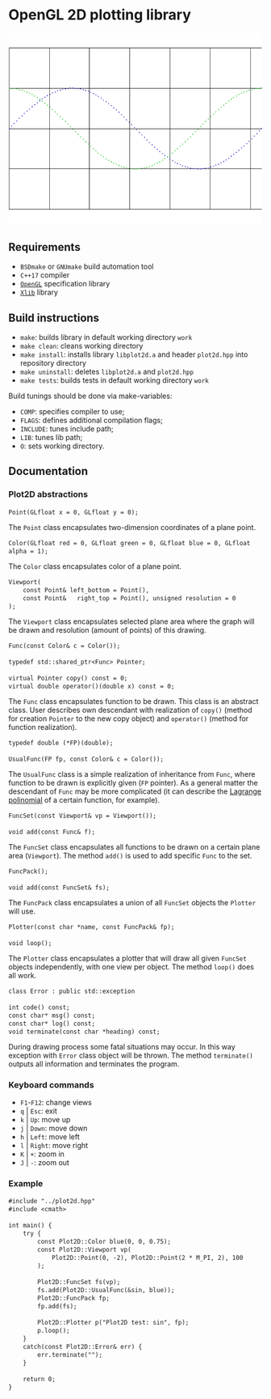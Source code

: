 # OpenGL 2D plotting library

![sin cos](sincos.png)

## Requirements

* `BSDmake` or `GNUmake` build automation tool
* `C++17` compiler
* [`OpenGL`](http://opengl.org) specification library
* [`Xlib`](http://x.org) library

## Build instructions

* `make`: builds library in default working directory `work`
* `make clean`: cleans working directory
* `make install`: installs library `libplot2d.a` and header `plot2d.hpp` into
    repository directory
* `make uninstall`: deletes `libplot2d.a` and `plot2d.hpp`
* `make tests`: builds tests in default working directory `work`

Build tunings should be done via make-variables:

* `COMP`: specifies compiler to use;
* `FLAGS`: defines additional compilation flags;
* `INCLUDE`: tunes include path;
* `LIB`: tunes lib path;
* `O`: sets working directory.

## Documentation

### Plot2D abstractions

```
Point(GLfloat x = 0, GLfloat y = 0);
```
The `Point` class encapsulates two-dimension coordinates of a plane point.

```
Color(GLfloat red = 0, GLfloat green = 0, GLfloat blue = 0, GLfloat alpha = 1);
```
The `Color` class encapsulates color of a plane point.

```
Viewport(
    const Point& left_bottom = Point(),
    const Point&   right_top = Point(), unsigned resolution = 0
);
```
The `Viewport` class encapsulates selected plane area where the graph will be
drawn and resolution (amount of points) of this drawing.

```
Func(const Color& c = Color());

typedef std::shared_ptr<Func> Pointer;

virtual Pointer copy() const = 0;
virtual double operator()(double x) const = 0;
```
The `Func` class encapsulates function to be drawn. This class is an abstract
class. User describes own descendant with realization of `copy()` (method for
creation `Pointer` to the new copy object) and `operator()` (method for function
realization).

```
typedef double (*FP)(double);

UsualFunc(FP fp, const Color& c = Color());
```
The `UsualFunc` class is a simple realization of inheritance from `Func`, where
function to be drawn is explicitly given (`FP` pointer). As a general matter the
descendant of `Func` may be more complicated (it can describe the
[Lagrange polinomial](http://en.wikipedia.org/wiki/Lagrange_polynomial) of a
certain function, for example).

```
FuncSet(const Viewport& vp = Viewport());

void add(const Func& f);
```
The `FuncSet` class encapsulates all functions to be drawn on a certain plane
area (`Viewport`). The method `add()` is used to add specific `Func` to the set.

```
FuncPack();

void add(const FuncSet& fs);
```
The `FuncPack` class encapsulates a union of all `FuncSet` objects the `Plotter`
will use.

```
Plotter(const char *name, const FuncPack& fp);

void loop();
```
The `Plotter` class encapsulates a plotter that will draw all given `FuncSet`
objects independently, with one view per object. The method `loop()` does all
work.

```
class Error : public std::exception

int code() const;
const char* msg() const;
const char* log() const;
void terminate(const char *heading) const;
```
During drawing process some fatal situations may occur. In this way exception
with `Error` class object will be thrown. The method `terminate()` outputs all
information and terminates the program.

### Keyboard commands

* `F1`-`F12`: change views
* `q` | `Esc`: exit
* `k` | `Up`: move up
* `j` | `Down`: move down
* `h` | `Left`: move left
* `l` | `Right`: move right
* `K` | `+`: zoom in
* `J` | `-`: zoom out

### Example

```
#include "../plot2d.hpp"
#include <cmath>

int main() {
    try {
        const Plot2D::Color blue(0, 0, 0.75);
        const Plot2D::Viewport vp(
            Plot2D::Point(0, -2), Plot2D::Point(2 * M_PI, 2), 100
        );

        Plot2D::FuncSet fs(vp);
        fs.add(Plot2D::UsualFunc(&sin, blue));
        Plot2D::FuncPack fp;
        fp.add(fs);

        Plot2D::Plotter p("Plot2D test: sin", fp);
        p.loop();
    }
    catch(const Plot2D::Error& err) {
        err.terminate("");
    }

    return 0;
}
```
